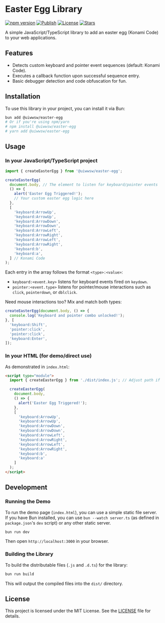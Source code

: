 # Easter Egg Library

[![npm version](https://img.shields.io/npm/v/@uiwwsw/easter-egg.svg)](https://www.npmjs.com/package/@uiwwsw/easter-egg)
[![Publish](https://github.com/uiwwsw/easter-egg/actions/workflows/publish.yml/badge.svg)](https://github.com/uiwwsw/easter-egg/actions/workflows/publish.yml)
[![License](https://img.shields.io/github/license/uiwwsw/easter-egg)](https://github.com/uiwwsw/easter-egg/blob/main/LICENSE)
[![Stars](https://img.shields.io/github/stars/uiwwsw/easter-egg?style=flat)](https://github.com/uiwwsw/easter-egg/stargazers)

A simple JavaScript/TypeScript library to add an easter egg (Konami Code) to your web applications.

## Features

- Detects custom keyboard and pointer event sequences (default: Konami Code).
- Executes a callback function upon successful sequence entry.
- Basic debugger detection and code obfuscation for fun.

## Installation

To use this library in your project, you can install it via Bun:

```bash
bun add @uiwwsw/easter-egg
# Or if you're using npm/yarn
# npm install @uiwwsw/easter-egg
# yarn add @uiwwsw/easter-egg
```

## Usage

### In your JavaScript/TypeScript project

```typescript
import { createEasterEgg } from '@uiwwsw/easter-egg';

createEasterEgg(
  document.body, // The element to listen for keyboard/pointer events
  () => {
    alert('Easter Egg Triggered!');
    // Your custom easter egg logic here
  },
  [
    'keyboard:ArrowUp',
    'keyboard:ArrowUp',
    'keyboard:ArrowDown',
    'keyboard:ArrowDown',
    'keyboard:ArrowLeft',
    'keyboard:ArrowRight',
    'keyboard:ArrowLeft',
    'keyboard:ArrowRight',
    'keyboard:b',
    'keyboard:a',
  ] // Konami Code
);
```

Each entry in the array follows the format `<type>:<value>`:

- `keyboard:<event.key>` listens for keyboard events fired on `keydown`.
- `pointer:<event.type>` listens for pointer/mouse interactions such as `click`, `pointerdown`, or `dblclick`.

Need mouse interactions too? Mix and match both types:

```typescript
createEasterEgg(document.body, () => {
  console.log('Keyboard and pointer combo unlocked!');
}, [
  'keyboard:Shift',
  'pointer:click',
  'pointer:click',
  'keyboard:Enter',
]);
```

### In your HTML (for demo/direct use)

As demonstrated in `index.html`:

```html
<script type="module">
  import { createEasterEgg } from './dist/index.js'; // Adjust path if necessary

  createEasterEgg(
    document.body,
    () => {
      alert('Easter Egg Triggered!');
    },
    [
      'keyboard:ArrowUp',
      'keyboard:ArrowUp',
      'keyboard:ArrowDown',
      'keyboard:ArrowDown',
      'keyboard:ArrowLeft',
      'keyboard:ArrowRight',
      'keyboard:ArrowLeft',
      'keyboard:ArrowRight',
      'keyboard:b',
      'keyboard:a'
    ]
  );
</script>
```

## Development

### Running the Demo

To run the demo page (`index.html`), you can use a simple static file server. If you have Bun installed, you can use `bun --watch server.ts` (as defined in `package.json`'s `dev` script) or any other static server.

```bash
bun run dev
```

Then open `http://localhost:3000` in your browser.

### Building the Library

To build the distributable files (`.js` and `.d.ts`) for the library:

```bash
bun run build
```

This will output the compiled files into the `dist/` directory.

## License

This project is licensed under the MIT License. See the [LICENSE](LICENSE) file for details.